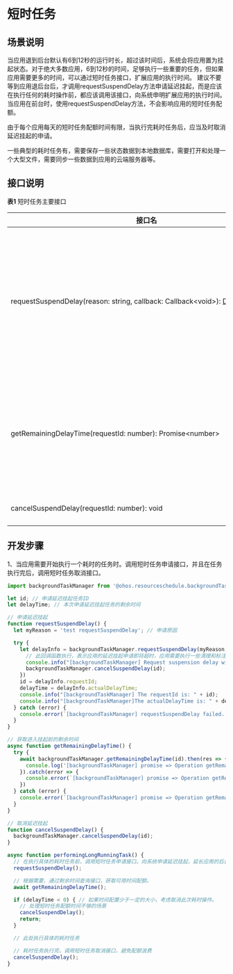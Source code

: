 # 短时任务

## 场景说明

当应用退到后台默认有6到12秒的运行时长，超过该时间后，系统会将应用置为挂起状态。对于绝大多数应用，6到12秒的时间，足够执行一些重要的任务，但如果应用需要更多的时间，可以通过短时任务接口，扩展应用的执行时间。
建议不要等到应用退后台后，才调用requestSuspendDelay方法申请延迟挂起，而是应该在执行任何的耗时操作前，都应该调用该接口，向系统申明扩展应用的执行时间。
当应用在前台时，使用requestSuspendDelay方法，不会影响应用的短时任务配额。

由于每个应用每天的短时任务配额时间有限，当执行完耗时任务后，应当及时取消延迟挂起的申请。

一些典型的耗时任务有，需要保存一些状态数据到本地数据库，需要打开和处理一个大型文件，需要同步一些数据到应用的云端服务器等。


## 接口说明


**表1** 短时任务主要接口

| 接口名                                      | 描述                                       |
| ---------------------------------------- | ---------------------------------------- |
| requestSuspendDelay(reason:&nbsp;string,&nbsp;callback:&nbsp;Callback&lt;void&gt;):&nbsp;[DelaySuspendInfo](../reference/apis/js-apis-backgroundTaskManager.md#delaysuspendinfo) | 后台应用申请延迟挂起。<br/>延迟挂起时间一般情况下默认值为3分钟，低电量时默认值为1分钟。 |
| getRemainingDelayTime(requestId:&nbsp;number):&nbsp;Promise&lt;number&gt; | 获取应用程序进入挂起状态前的剩余时间。<br/>使用Promise形式返回。   |
| cancelSuspendDelay(requestId:&nbsp;number):&nbsp;void | 取消延迟挂起。                                  |


## 开发步骤

1、当应用需要开始执行一个耗时的任务时。调用短时任务申请接口，并且在任务执行完后，调用短时任务取消接口。

```js
import backgroundTaskManager from '@ohos.resourceschedule.backgroundTaskManager';

let id; // 申请延迟挂起任务ID
let delayTime; // 本次申请延迟挂起任务的剩余时间

// 申请延迟挂起
function requestSuspendDelay() {
  let myReason = 'test requestSuspendDelay'; // 申请原因

  try {
    let delayInfo = backgroundTaskManager.requestSuspendDelay(myReason, () => {
      // 此回调函数执行，表示应用的延迟挂起申请即将超时，应用需要执行一些清理和标注工作，并取消延时挂起
      console.info("[backgroundTaskManager] Request suspension delay will time out.");
      backgroundTaskManager.cancelSuspendDelay(id);
    })
    id = delayInfo.requestId;
    delayTime = delayInfo.actualDelayTime;
    console.info("[backgroundTaskManager] The requestId is: " + id);
    console.info("[backgroundTaskManager]The actualDelayTime is: " + delayTime);
  } catch (error) {
    console.error(`[backgroundTaskManager] requestSuspendDelay failed. code is ${error.code} message is ${error.message}`);
  }
}

// 获取进入挂起前的剩余时间
async function getRemainingDelayTime() {
  try {
    await backgroundTaskManager.getRemainingDelayTime(id).then(res => {
      console.log('[backgroundTaskManager] promise => Operation getRemainingDelayTime succeeded. Data: ' + JSON.stringify(res));
    }).catch(error => {
      console.error(`[backgroundTaskManager] promise => Operation getRemainingDelayTime failed. code is ${error.code} message is ${error.message}`);
    })
  } catch (error) {
    console.error(`[backgroundTaskManager] promise => Operation getRemainingDelayTime failed. code is ${error.code} message is ${error.message}`);
  }
}

// 取消延迟挂起
function cancelSuspendDelay() {
  backgroundTaskManager.cancelSuspendDelay(id);
}

async function performingLongRunningTask() {
  // 在执行具体的耗时任务前，调用短时任务申请接口。向系统申请延迟挂起，延长应用的后台执行时间。
  requestSuspendDelay();

  // 根据需要，通过剩余时间查询接口，获取可用时间配额。
  await getRemainingDelayTime();

  if (delayTime < 0) { // 如果时间配置少于一定的大小，考虑取消此次耗时操作。
    // 处理短时任务配额时间不够的场景
    cancelSuspendDelay();
    return;
  }

  // 此处执行具体的耗时任务

  // 耗时任务执行完，调用短时任务取消接口，避免配额浪费
  cancelSuspendDelay();
}
```
